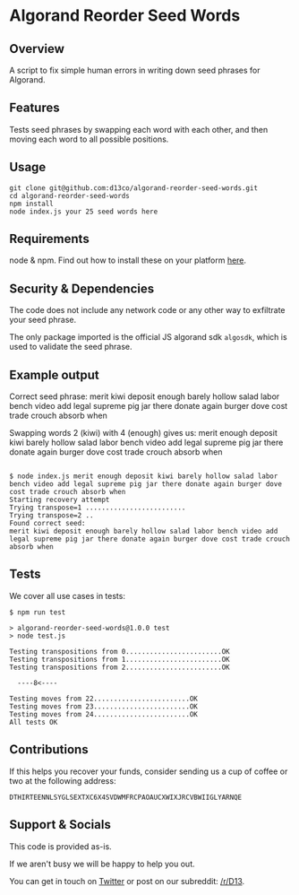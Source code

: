# Algorand Reorder Seed Words

## Overview

A script to fix simple human errors in writing down seed phrases for Algorand.

## Features

Tests seed phrases by swapping each word with each other, and then moving each word to all possible positions.

## Usage

```
git clone git@github.com:d13co/algorand-reorder-seed-words.git
cd algorand-reorder-seed-words
npm install
node index.js your 25 seed words here
```

## Requirements

node & npm. Find out how to install these on your platform [here](https://nodejs.org/).

## Security & Dependencies

The code does not include any network code or any other way to exfiltrate your seed phrase.

The only package imported is the official JS algorand sdk `algosdk`, which is used to validate the seed phrase.

## Example output

Correct seed phrase: merit kiwi deposit enough barely hollow salad labor bench video add legal supreme pig jar there donate again burger dove cost trade crouch absorb when

Swapping words 2 (kiwi) with 4 (enough) gives us: merit enough deposit kiwi barely hollow salad labor bench video add legal supreme pig jar there donate again burger dove cost trade crouch absorb when

```

$ node index.js merit enough deposit kiwi barely hollow salad labor bench video add legal supreme pig jar there donate again burger dove cost trade crouch absorb when
Starting recovery attempt
Trying transpose=1 .........................
Trying transpose=2 ..
Found correct seed:
merit kiwi deposit enough barely hollow salad labor bench video add legal supreme pig jar there donate again burger dove cost trade crouch absorb when
```

## Tests

We cover all use cases in tests:

```
$ npm run test

> algorand-reorder-seed-words@1.0.0 test
> node test.js

Testing transpositions from 0........................OK
Testing transpositions from 1........................OK
Testing transpositions from 2........................OK

  ----8<----

Testing moves from 22........................OK
Testing moves from 23........................OK
Testing moves from 24........................OK
All tests OK
```

## Contributions

If this helps you recover your funds, consider sending us a cup of coffee or two at the following address:

```
DTHIRTEENNLSYGLSEXTXC6X4SVDWMFRCPAOAUCXWIXJRCVBWIIGLYARNQE
```

## Support & Socials

This code is provided as-is.

If we aren't busy we will be happy to help you out. 

You can get in touch on [Twitter](https://twitter.com/d13_co/) or post on our subreddit: [/r/D13](https://reddit.com/r/D13).
